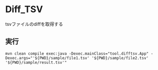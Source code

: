 # Diff_TSV
tsvファイルのdiffを取得する

## 実行

```
mvn clean compile exec:java -Dexec.mainClass="tool.difftsv.App" -Dexec.args="'${PWD}/sample/file1.tsv' '${PWD}/sample/file2.tsv' '${PWD}/sample/result.tsv'"
```